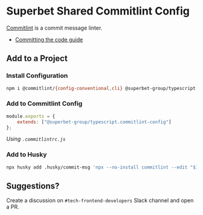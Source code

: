 # Superbet Shared Commitlint Config

[Commitlint](https://commitlint.js.org) is a commit message linter.

- [Committing the code guide](https://www.notion.so/superbet/Committing-the-code-204a158c82c348b68ced716911251afa)

## Add to a Project

### Install Configuration

```bash
npm i @commitlint/{config-conventional,cli} @superbet-group/typescript.commitlint-config --save-dev
```

### Add to Commitlint Config

```js
module.exports = {
    extends: ["@superbet-group/typescript.commitlint-config"]
};
```

_Using `.commitlintrc.js`_


### Add to Husky
```bash
npx husky add .husky/commit-msg 'npx --no-install commitlint --edit "$1"'
```

## Suggestions?

Create a discussion on `#tech-frontend-developers` Slack channel and open a PR.
